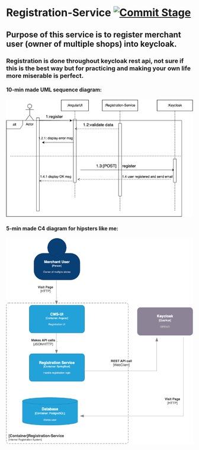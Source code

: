 # Registration-Service [![Commit Stage](https://github.com/SN-E-Commerce-CMS/Registration-Service/actions/workflows/commit-stage.yaml/badge.svg)](https://github.com/SN-E-Commerce-CMS/Registration-Service/actions/workflows/commit-stage.yaml)
## Purpose of this service is to register merchant user (owner of multiple shops) into keycloak.
### Registration is done throughout keycloak rest api, not sure if this is the best way but for practicing and making your own life more miserable is perfect.


#### 10-min made UML sequence diagram:
![registration-sequence-flow](./diagrams/registration-flow.png)

#### 5-min made C4 diagram for hipsters like me:
![registration-service-c4](./diagrams/registration-service-c4.png)

